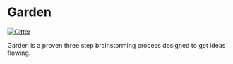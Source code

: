 Garden
======

[![Gitter](https://badges.gitter.im/Join%20Chat.svg)](https://gitter.im/Yamartino/Garden?utm_source=badge&utm_medium=badge&utm_campaign=pr-badge&utm_content=badge)

Garden is a proven three step brainstorming process designed to get ideas flowing.
